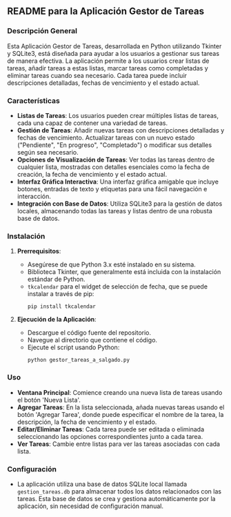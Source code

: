 ## README para la Aplicación Gestor de Tareas

### Descripción General

Esta Aplicación Gestor de Tareas, desarrollada en Python utilizando Tkinter y SQLite3, está diseñada para ayudar a los usuarios a gestionar sus tareas de manera efectiva. La aplicación permite a los usuarios crear listas de tareas, añadir tareas a estas listas, marcar tareas como completadas y eliminar tareas cuando sea necesario. Cada tarea puede incluir descripciones detalladas, fechas de vencimiento y el estado actual.

### Características

- **Listas de Tareas**: Los usuarios pueden crear múltiples listas de tareas, cada una capaz de contener una variedad de tareas.
- **Gestión de Tareas**: Añadir nuevas tareas con descripciones detalladas y fechas de vencimiento. Actualizar tareas con un nuevo estado ("Pendiente", "En progreso", "Completado") o modificar sus detalles según sea necesario.
- **Opciones de Visualización de Tareas**: Ver todas las tareas dentro de cualquier lista, mostradas con detalles esenciales como la fecha de creación, la fecha de vencimiento y el estado actual.
- **Interfaz Gráfica Interactiva**: Una interfaz gráfica amigable que incluye botones, entradas de texto y etiquetas para una fácil navegación e interacción.
- **Integración con Base de Datos**: Utiliza SQLite3 para la gestión de datos locales, almacenando todas las tareas y listas dentro de una robusta base de datos.

### Instalación

1. **Prerrequisitos**:
   - Asegúrese de que Python 3.x esté instalado en su sistema.
   - Biblioteca Tkinter, que generalmente está incluida con la instalación estándar de Python.
   - `tkcalendar` para el widget de selección de fecha, que se puede instalar a través de pip:
     ```
     pip install tkcalendar
     ```

2. **Ejecución de la Aplicación**:
   - Descargue el código fuente del repositorio.
   - Navegue al directorio que contiene el código.
   - Ejecute el script usando Python:
     ```
     python gestor_tareas_a_salgado.py
     ```

### Uso

- **Ventana Principal**: Comience creando una nueva lista de tareas usando el botón 'Nueva Lista'.
- **Agregar Tareas**: En la lista seleccionada, añada nuevas tareas usando el botón 'Agregar Tarea', donde puede especificar el nombre de la tarea, la descripción, la fecha de vencimiento y el estado.
- **Editar/Eliminar Tareas**: Cada tarea puede ser editada o eliminada seleccionando las opciones correspondientes junto a cada tarea.
- **Ver Tareas**: Cambie entre listas para ver las tareas asociadas con cada lista.

### Configuración

- La aplicación utiliza una base de datos SQLite local llamada `gestion_tareas.db` para almacenar todos los datos relacionados con las tareas. Esta base de datos se crea y gestiona automáticamente por la aplicación, sin necesidad de configuración manual.
